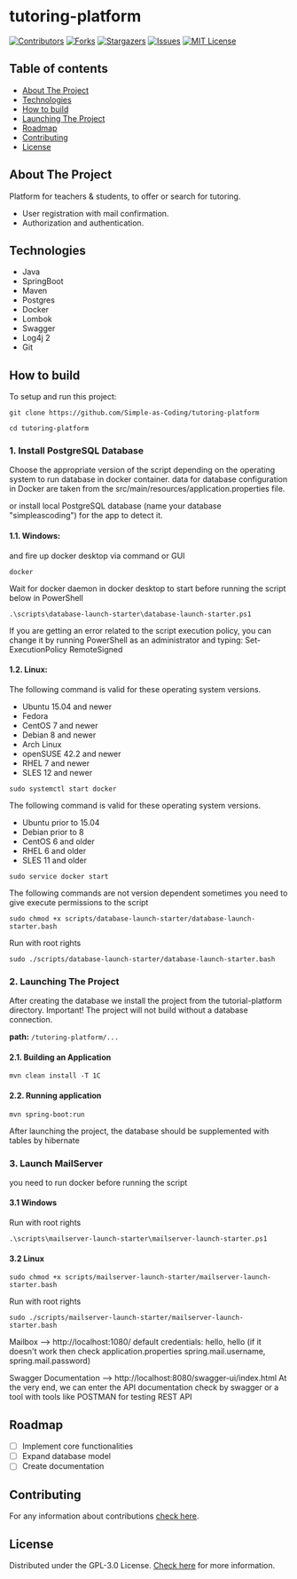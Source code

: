 # tutoring-platform

[![Contributors][contributors-shield]][contributors-url]
[![Forks][forks-shield]][forks-url]
[![Stargazers][stars-shield]][stars-url]
[![Issues][issues-shield]][issues-url]
[![MIT License][license-shield]][license-url]

## Table of contents
* [About The Project](#about-the-project)
* [Technologies](#technologies)
* [How to build](#how-to-build)
* [Launching The Project](#launching-the-project)
* [Roadmap](#roadmap)
* [Contributing](#contributing)
* [License](#license)

## About The Project
Platform for teachers &amp; students, to offer or search for tutoring.

* User registration with mail confirmation.
* Authorization and authentication.

## Technologies
* Java
* SpringBoot
* Maven
* Postgres
* Docker
* Lombok
* Swagger
* Log4j 2
* Git

## How to build
To setup and run this project:

```shell
git clone https://github.com/Simple-as-Coding/tutoring-platform
```
```shell
cd tutoring-platform
```

### 1. Install PostgreSQL Database
Choose the appropriate version of the script depending on the operating system to run database in docker container.
data for database configuration in Docker are taken from the src/main/resources/application.properties file.

or install local PostgreSQL database (name your database "simpleascoding") for the app to detect it.

#### 1.1. Windows:
and fire up docker desktop via command or GUI
```shell
docker
```
Wait for docker daemon in docker desktop to start before running the script below
in PowerShell
```shell
.\scripts\database-launch-starter\database-launch-starter.ps1
```
If you are getting an error related to the script execution policy, you can change it by running PowerShell as an administrator and typing:
Set-ExecutionPolicy RemoteSigned

#### 1.2. Linux:
The following command is valid for these operating system versions.
* Ubuntu 15.04 and newer
* Fedora
* CentOS 7 and newer
* Debian 8 and newer
* Arch Linux
* openSUSE 42.2 and newer
* RHEL 7 and newer
* SLES 12 and newer
```shell
sudo systemctl start docker
```
The following command is valid for these operating system versions.
* Ubuntu prior to 15.04
* Debian prior to 8
* CentOS 6 and older
* RHEL 6 and older
* SLES 11 and older
```shell
sudo service docker start 
```

The following commands are not version dependent
sometimes you need to give execute permissions to the script
```shell
sudo chmod +x scripts/database-launch-starter/database-launch-starter.bash
```
Run with root rights
```shell
sudo ./scripts/database-launch-starter/database-launch-starter.bash
```

### 2. Launching The Project
After creating the database we install the project from the tutorial-platform directory.
Important! The project will not build without a database connection.

**path:** `/tutoring-platform/...`

#### 2.1. Building an Application
```shell
mvn clean install -T 1C
```

#### 2.2. Running application

```shell
mvn spring-boot:run
```
After launching the project, the database should be supplemented with tables by hibernate

### 3. Launch MailServer
you need to run docker before running the script

#### 3.1 Windows
Run with root rights
```shell
.\scripts\mailserver-launch-starter\mailserver-launch-starter.ps1
```

#### 3.2 Linux
```shell
sudo chmod +x scripts/mailserver-launch-starter/mailserver-launch-starter.bash
```
Run with root rights
```shell
sudo ./scripts/mailserver-launch-starter/mailserver-launch-starter.bash
```

Mailbox --> 
http://localhost:1080/
default credentials: hello, hello (if it doesn't work then check application.properties spring.mail.username, spring.mail.password)

Swagger Documentation --> 
http://localhost:8080/swagger-ui/index.html
At the very end, we can enter the API documentation check by swagger or a tool with tools like POSTMAN for testing REST API

## Roadmap
- [ ] Implement core functionalities
- [ ] Expand database model
- [ ] Create documentation

## Contributing
For any information about contributions [check here][contributing-url].

## License
Distributed under the GPL-3.0 License. [Check here][license-url] for more information.

[contributors-shield]: https://img.shields.io/github/contributors/Simple-as-Coding/tutoring-platform.svg?style=for-the-badge
[contributors-url]: https://github.com/Simple-as-Coding/tutoring-platform/graphs/contributors
[forks-shield]: https://img.shields.io/github/forks/Simple-as-Coding/tutoring-platform.svg?style=for-the-badge
[forks-url]: https://github.com/Simple-as-Coding/tutoring-platform/network/members
[stars-shield]: https://img.shields.io/github/stars/Simple-as-Coding/tutoring-platform.svg?style=for-the-badge
[stars-url]: https://github.com/Simple-as-Coding/tutoring-platform/stargazers
[issues-shield]: https://img.shields.io/github/issues/Simple-as-Coding/tutoring-platform.svg?style=for-the-badge
[issues-url]: https://github.com/Simple-as-Coding/tutoring-platform/issues
[license-shield]: https://img.shields.io/github/license/Simple-as-Coding/tutoring-platform.svg?style=for-the-badge
[license-url]: https://github.com/Simple-as-Coding/tutoring-platform/blob/main/LICENSE
[contributing-url]: https://github.com/Simple-as-Coding/tutoring-platform/wiki/Easy-way-to-start-contribute-our-project